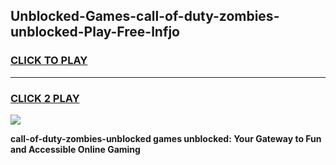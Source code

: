 
## Unblocked-Games-call-of-duty-zombies-unblocked-Play-Free-lnfjo
<h3>
<a href="https://premium76.site?title=call-of-duty-zombies-unblocked&ref=12A">CLICK TO PLAY</a></h3>
<hr>

<h3>
<a href="https://premium76.site?title=call-of-duty-zombies-unblocked&ref=12A">CLICK 2 PLAY</a>
  
</h3>

<a href="https://premium76.site?title=call-of-duty-zombies-unblocked&ref=12A"><img src="https://clearcache.store/games.png"></a>


**call-of-duty-zombies-unblocked games unblocked: Your Gateway to Fun and Accessible Online Gaming**
